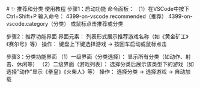 #<!-- by 戴颖颖 -->
✨ 推荐和分类
使用教程
步骤1：启动功能
命令面板：
（1）在VSCode中按下 Ctrl+Shift+P
输入命令：
4399-on-vscode.recommended（推荐）
4399-on-vscode.category（分类）
或鼠标点击推荐或分类

步骤2：推荐功能界面
界面元素：
列表形式展示推荐游戏名称（如《黄金矿工》《赛尔号》等）
操作：
键盘上下键选择游戏 → 按回车启动或鼠标点击

步骤3：分类功能界面
（1）一级界面（分类选择）：
显示所有分类（如动作、射击、休闲等）
（2）二级界面（游戏列表）：
选择分类后展示该类型下的游戏（如选择"动作"显示《拳皇》《火柴人》等）
操作：
选择分类 → 选择游戏 → 自动加载

<!-- by 戴颖颖 -->
